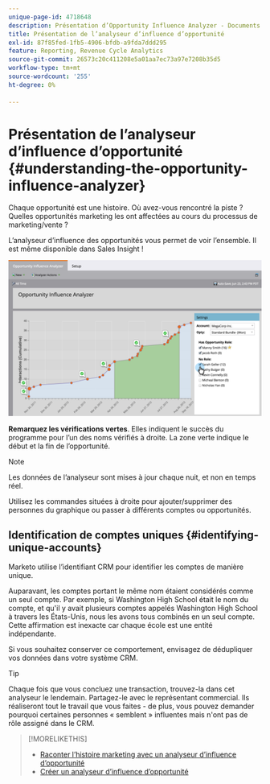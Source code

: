 ```yaml
---
unique-page-id: 4718648
description: Présentation d’Opportunity Influence Analyzer - Documents Marketo - Documentation du produit
title: Présentation de l’analyseur d’influence d’opportunité
exl-id: 87f85fed-1fb5-4906-bfdb-a9fda7ddd295
feature: Reporting, Revenue Cycle Analytics
source-git-commit: 26573c20c411208e5a01aa7ec73a97e7208b35d5
workflow-type: tm+mt
source-wordcount: '255'
ht-degree: 0%

---
```


# Présentation de l’analyseur d’influence d’opportunité {#understanding-the-opportunity-influence-analyzer}

Chaque opportunité est une histoire. Où avez-vous rencontré la piste ? Quelles opportunités marketing les ont affectées au cours du processus de marketing/vente ?

L’analyseur d’influence des opportunités vous permet de voir l’ensemble. Il est même disponible dans Sales Insight !

![](assets/image2015-6-23-14-3a43-3a35-1.png)

**Remarquez les vérifications vertes**. Elles indiquent le succès du programme pour l’un des noms vérifiés à droite. La zone verte indique le début et la fin de l’opportunité.

>[!NOTE]
>
>Les données de l’analyseur sont mises à jour chaque nuit, et non en temps réel.

Utilisez les commandes situées à droite pour ajouter/supprimer des personnes du graphique ou passer à différents comptes ou opportunités.

## Identification de comptes uniques {#identifying-unique-accounts}

Marketo utilise l’identifiant CRM pour identifier les comptes de manière unique.

Auparavant, les comptes portant le même nom étaient considérés comme un seul compte. Par exemple, si Washington High School était le nom du compte, et qu&#39;il y avait plusieurs comptes appelés Washington High School à travers les États-Unis, nous les avons tous combinés en un seul compte. Cette affirmation est inexacte car chaque école est une entité indépendante.

Si vous souhaitez conserver ce comportement, envisagez de dédupliquer vos données dans votre système CRM.

>[!TIP]
>
>Chaque fois que vous concluez une transaction, trouvez-la dans cet analyseur le lendemain. Partagez-le avec le représentant commercial. Ils réaliseront tout le travail que vous faites - de plus, vous pouvez demander pourquoi certaines personnes « semblent » influentes mais n&#39;ont pas de rôle assigné dans le CRM.

>[!MORELIKETHIS]
>
>* [Raconter l’histoire marketing avec un analyseur d’influence d’opportunité](/help/marketo/product-docs/reporting/revenue-cycle-analytics/opportunity-influence-analyzer/tell-the-marketing-story-with-an-opportunity-influence-analyzer.md)
>* [Créer un analyseur d’influence d’opportunité](/help/marketo/product-docs/reporting/revenue-cycle-analytics/opportunity-influence-analyzer/create-an-opportunity-influence-analyzer.md)
